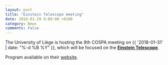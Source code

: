 ```yaml
---
layout: post
title: "Einstein Telescope meeting"
date: 2018-01-29 9:00:00 +0100
category: News
comments: False
---
```


The University of Liège is hosting the 9th COSPA meeting on {{
'2018-01-31' | date: "%-d %B %Y" }}, which will be focused on the
[**Einstein Telescope**](http://www.et-gw.eu/).

Program available on their
[website](https://events.uliege.be/telescope-einstein/).
